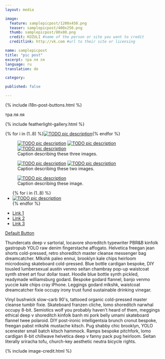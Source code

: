 ```yaml
---
layout: media

image:
  feature: samplepicpost/1200x450.png
  teaser: samplepicpost/400x250.png
  thumb: samplepicpost/80x80.png
  credit: KOZULI #name of the person or site you want to credit
  creditlink: http://vk.com #url to their site or licensing

name: samplepicpost
title: "pic post"
excerpt: тра ля ля
language: ru
translation: de

category: 

published: false

---
```


 {% include i18n-post-buttons.html %}
 
<div class="tiles">
тра ля ля
</div><!-- /.tiles -->


{% include featherlight-gallery.html %}
<section data-featherlight-gallery data-featherlight-filter="a">
  {% for i in (1..8) %}<a href="/images/{{page.name}}/900x450-{{ i }}.png"><img alt="TODO pic description" src="/images/{{page.name}}/80x80-{{ i }}.png"></a>{% endfor %}
</section>

<section data-featherlight-gallery data-featherlight-filter="a">
<figure class="third">
	<a href="/images/{{page.name}}/900x450-1.png"><img alt="TODO pic description" src="/images/{{page.name}}/400x250.png"></a>
	<a href="/images/{{page.name}}/900x450-1.png"><img alt="TODO pic description" src="/images/{{page.name}}/400x250.png"></a>
	<a href="/images/{{page.name}}/900x450-1.png"><img alt="TODO pic description" src="/images/{{page.name}}/400x250.png"></a>
	<figcaption>Caption describing these three images.</figcaption>
</figure>
</section>

<section data-featherlight-gallery data-featherlight-filter="a">
<figure class="half">
	<a href="/images/{{page.name}}/900x450-1.png"><img alt="TODO pic description" src="/images/{{page.name}}/400x250.png"></a>
	<a href="/images/{{page.name}}/900x450-1.png"><img alt="TODO pic description" src="/images/{{page.name}}/400x250.png"></a>
	<figcaption>Caption describing these two images.</figcaption>
</figure>
</section>

<section data-featherlight-gallery data-featherlight-filter="a">
<figure>
	<a href="/images/{{page.name}}/900x450-1.png"><img alt="TODO pic description" src="/images/{{page.name}}/900x450-1.png"></a>
	<figcaption>Caption describing these image.</figcaption>
</figure>
</section>

   
 <section data-featherlight-gallery data-featherlight-filter="a">
  <ul class="th-grid">
  {% for i in (1..8) %}
    <li><a href="/images/{{page.name}}/900x450-{{ i }}.png"><img alt="TODO pic description" src="/images/{{page.name}}/400x250-{{ i }}.png"></a></li>
  {% endfor %}
  </ul>
  </section>
 

 <nav>
     <ul>
       <li><a href="#link-1">Link 1</a></li>
       <li><a href="#link-2">Link 2</a></li>
       <li><a href="#link-3">Link 3</a></li>
     </ul>
   </nav>
   
 <a href="#" class="btn">Default Button</a>
 
Thundercats deep v sartorial, locavore shoreditch typewriter PBR&B kinfolk gastropub YOLO raw denim fingerstache affogato. Helvetica freegan jean shorts cold-pressed, retro shoreditch master cleanse messenger bag dreamcatcher. Mlkshk paleo ennui, brooklyn kale chips heirloom microdosing skateboard cold-pressed. Blue bottle cardigan bespoke, DIY tousled lumbersexual austin venmo seitan chambray pop-up waistcoat synth street art four dollar toast. Hoodie blue bottle synth pickled, readymade williamsburg godard. Bespoke godard flannel, banjo venmo yuccie kale chips cray iPhone. Leggings godard mlkshk, waistcoat dreamcatcher fixie occupy irony trust fund sustainable drinking vinegar.

Vinyl bushwick slow-carb 90's, tattooed organic cold-pressed master cleanse tumblr fixie. Skateboard franzen cliche, lomo shoreditch narwhal occupy 8-bit. Semiotics wolf you probably haven't heard of them, meggings ethical deep v shoreditch kinfolk banh mi pork belly umami skateboard flannel twee polaroid. DIY post-ironic intelligentsia brunch cronut bespoke, freegan pabst mlkshk mustache kitsch. Pug shabby chic brooklyn, YOLO scenester small batch kitsch hammock. Ramps bespoke pitchfork, lomo cardigan 8-bit chillwave helvetica deep v fanny pack pug heirloom. Seitan literally sriracha tofu, church-key aesthetic neutra bicycle rights.


{% include image-credit.html %}